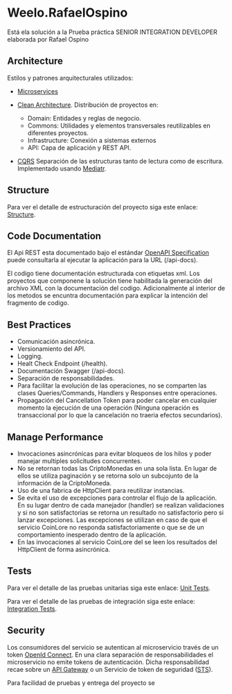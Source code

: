 Weelo.RafaelOspino
==================
Está ela solución a la Prueba práctica SENIOR INTEGRATION DEVELOPER elaborada por Rafael Ospino

## Architecture ##

Estilos y patrones arquitecturales utilizados:

- [Microservices](https://martinfowler.com/articles/microservices.html)
- [Clean Architecture](https://blog.cleancoder.com/uncle-bob/2012/08/13/the-clean-architecture.html). Distribución de proyectos en:

  - Domain: Entidades y reglas de negocio.
  - Commons: Utilidades y elementos transversales reutilizables en diferentes proyectos.
  - Infrastructure: Conexión a sistemas externos
  - API: Capa de aplicación y REST API.

- [CQRS](https://martinfowler.com/bliki/CQRS.html) Separación de las estructuras tanto de lectura como de escritura. Implementado usando [Mediatr](https://github.com/jbogard/MediatR).

##	Structure ##
Para ver el detalle de estructuración del proyecto siga este enlace: [Structure](./docs/Structure.md).


##	Code Documentation ##
El Api REST esta documentado bajo el estándar [OpenAPI Specification](https://swagger.io/specification/) puede consultarla al ejecutar la aplicación para la URL (/api-docs).

El codigo tiene documentación estructurada con etiquetas xml. Los proyectos que componene la solución tiene habilitada la generación del archivo XML con la documentación del codigo. Adicionalmente al interior de los metodos se encuntra documentación para explicar la intención del fragmento de codigo.

##	Best Practices ##

- Comunicación asincrónica.
- Versionamiento del API.
- Logging.
- Healt Check Endpoint (/health).
- Documentación Swagger (/api-docs).
- Separación de responsabilidades.
- Para facilitar la evolución de las operaciones, no se comparten las clases Queries/Commands, Handlers y Responses entre operaciones.
- Propagación del Cancellation Token para poder cancelar en cualquier momento la ejecución de una operación (Ninguna operación es transaccional por lo que la cancelación no traeria efectos secundarios).

##	Manage Performance ##
- Invocaciones asincrónicas para evitar bloqueos de los hilos y poder manejar multiples solicitudes concurrentes.
- No se retornan todas las CriptoMonedas en una sola lista. En lugar de ellos se utiliza paginación y se retorna solo un subcojunto de la información de la CriptoMoneda.
- Uso de una fabrica de HttpClient para reutilizar instancias.
- Se evita el uso de excepciones para controlar el flujo de la aplicación. En su lugar dentro de cada manejador (handler) se realizan validaciones y si no son satisfactorias se retorna un resultado no satisfactorio pero si lanzar excepciones. Las excepciones se utilizan en caso de que el servicio CoinLore no responda satisfactoriamente o que se de un comportamiento inesperado dentro de la aplicación.
- En las invocaciones al servicio CoinLore del se leen los resultados del HttpClient de forma asincrónica.


##	Tests ##

Para ver el detalle de las pruebas unitarias siga este enlace: [Unit Tests](./docs/UnitTests.md).

Para ver el detalle de las pruebas de integración 
siga este enlace: [Integration Tests](./docs/IntegrationTests.md).


##	Security ##

Los consumidores del servicio se autentican al microservicio través de un token [OpenId Connect](https://openid.net/connect/). En una clara separación de responsabilidades el microservicio no emite tokens de autenticación. Dicha responsabilidad recae sobre un [API Gateway](https://microservices.io/patterns/apigateway.html) o un Servicio de token de seguridad ([STS](https://en.wikipedia.org/wiki/Security_token_service)).

Para facilidad de pruebas y entrega del proyecto se 